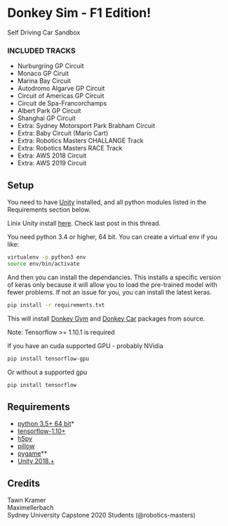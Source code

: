 # Donkey Sim - F1 Edition!

Self Driving Car Sandbox


### INCLUDED TRACKS

- Nurburgring GP Circuit
- Monaco GP Ciruit
- Marina Bay Circuit
- Autodromo Algarve GP Circuit
- Circuit of Americas GP Circuit
- Circuit de Spa-Francorchamps
- Albert Park GP Circuit
- Shanghai GP Circuit
- Extra: Sydney Motorsport Park Brabham Circuit
- Extra: Baby Circuit (Mario Cart)
- Extra: Robotics Masters CHALLANGE Track
- Extra: Robotics Masters RACE Track
- Extra: AWS 2018 Circuit
- Extra: AWS 2019 Circuit


## Setup

You need to have [Unity](https://unity3d.com/get-unity/download) installed, and all python modules listed in the Requirements section below.

Linix Unity install [here](https://forum.unity3d.com/threads/unity-on-linux-release-notes-and-known-issues.350256/). Check last post in this thread.

You need python 3.4 or higher, 64 bit. You can create a virtual env if you like:
```bash
virtualenv -p python3 env
source env/bin/activate
```

And then you can install the dependancies. This installs a specific version of keras only because it will allow you to load the pre-trained model with fewer problems. If not an issue for you, you can install the latest keras.
```bash
pip install -r requirements.txt
```

This will install [Donkey Gym](https://github.com/tawnkramer/donkey_gym) and [Donkey Car](https://github.com/tawnkramer/donkey) packages from source.

Note: Tensorflow >= 1.10.1 is required

If you have an cuda supported GPU - probably NVidia
```bash
pip install tensorflow-gpu
```

Or without a supported gpu
```bash
pip install tensorflow
```



## Requirements
* [python 3.5+ 64 bit](https://www.python.org/)*
* [tensorflow-1.10+](https://github.com/tensorflow/tensorflow)
* [h5py](http://www.h5py.org/)  
* [pillow](https://python-pillow.org/)  
* [pygame](https://pypi.python.org/pypi/Pygame)**  
* [Unity 2018.+](https://unity3d.com/get-unity/download)  



## Credits

Tawn Kramer  
Maximellerbach  
Sydney University Capstone 2020 Students (@robotics-masters)
